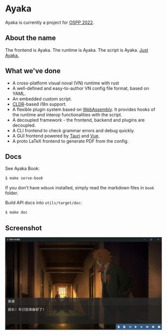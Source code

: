 # Ayaka

Ayaka is currently a project for [OSPP 2022](https://summer-ospp.ac.cn/).

## About the name
The frontend is Ayaka. The runtime is Ayaka. The script is Ayaka. [Just Ayaka.](https://bbs.mihoyo.com/ys/article/21828380)

## What we've done
* A cross-platform visual noval (VN) runtime with rust
* A well-defined and easy-to-author VN config file format, based on YAML.
* An embedded custom script.
* [CLDR](https://github.com/unicode-org/cldr)-based i18n support.
* A flexible plugin system based on [WebAssembly](https://webassembly.org/). It provides hooks of the runtime and interop functionalities with the script.
* A decoupled framework - the frontend, backend and plugins are decoupled.
* A CLI frontend to check grammar errors and debug quickly.
* A GUI frontend powered by [Tauri](https://tauri.app/) and [Vue](https://vuejs.org/).
* A proto LaTeX frontend to generate PDF from the config.

## Docs
See Ayaka Book:
``` bash
$ make serve-book
```
If you don't have `mdbook` installed, simply read the markdown files in `book` folder.

Build API docs into `utils/target/doc`:
``` bash
$ make doc
```

## Screenshot
![Orga](assets/galgui.png)
